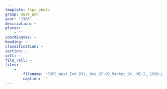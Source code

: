 ```yaml
---
template: fsps_photo
group: West_End
year: '1980'
description: ~
places:
    - ''
coordinates: ~
heading: ~
classification: ~
section: ~
cell: ~
film_roll: ~
files:
    -
        filename: 'FSPS_West_End_031,_Nos_97-99_Market_St,_WE-2,_1980.png'
        caption: ''
---
```

